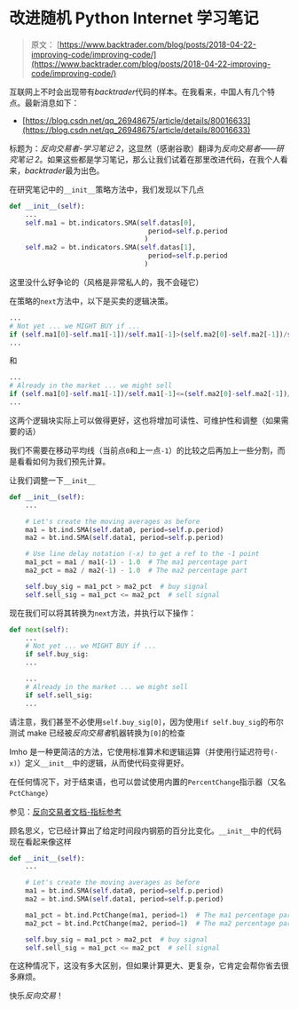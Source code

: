 # 改进随机 Python Internet 学习笔记

> 原文： [https://www.backtrader.com/blog/posts/2018-04-22-improving-code/improving-code/](https://www.backtrader.com/blog/posts/2018-04-22-improving-code/improving-code/)

互联网上不时会出现带有*backtrader*代码的样本。在我看来，中国人有几个特点。最新消息如下：

*   [https://blog.csdn.net/qq_26948675/article/details/80016633](https://blog.csdn.net/qq_26948675/article/details/80016633)

标题为：*反向交易者-学习笔记 2*，这显然（感谢谷歌）翻译为*反向交易者——研究笔记 2*。如果这些都是学习笔记，那么让我们试着在那里改进代码，在我个人看来，*backtrader*最为出色。

在研究笔记中的`__init__`策略方法中，我们发现以下几点

```py
def __init__(self):
    ...
    self.ma1 = bt.indicators.SMA(self.datas[0],
                                   period=self.p.period
                                  )
    self.ma2 = bt.indicators.SMA(self.datas[1],
                                   period=self.p.period
                                  ) 
```

这里没什么好争论的（风格是非常私人的，我不会碰它）

在策略的`next`方法中，以下是买卖的逻辑决策。

```py
...
# Not yet ... we MIGHT BUY if ...
if (self.ma1[0]-self.ma1[-1])/self.ma1[-1]>(self.ma2[0]-self.ma2[-1])/self.ma2[-1]:
... 
```

和

```py
...
# Already in the market ... we might sell
if (self.ma1[0]-self.ma1[-1])/self.ma1[-1]<=(self.ma2[0]-self.ma2[-1])/self.ma2[-1]:
... 
```

这两个逻辑块实际上可以做得更好，这也将增加可读性、可维护性和调整（如果需要的话）

我们不需要在移动平均线（当前点`0`和上一点`-1`）的比较之后再加上一些分割，而是看看如何为我们预先计算。

让我们调整一下`__init__`

```py
def __init__(self):
    ...

    # Let's create the moving averages as before
    ma1 = bt.ind.SMA(self.data0, period=self.p.period)
    ma2 = bt.ind.SMA(self.data1, period=self.p.period)

    # Use line delay notation (-x) to get a ref to the -1 point
    ma1_pct = ma1 / ma1(-1) - 1.0  # The ma1 percentage part
    ma2_pct = ma2 / ma2(-1) - 1.0  # The ma2 percentage part

    self.buy_sig = ma1_pct > ma2_pct  # buy signal
    self.sell_sig = ma1_pct <= ma2_pct  # sell signal 
```

现在我们可以将其转换为`next`方法，并执行以下操作：

```py
def next(self):
    ...
    # Not yet ... we MIGHT BUY if ...
    if self.buy_sig:
    ...

    ...
    # Already in the market ... we might sell
    if self.sell_sig:
    ... 
```

请注意，我们甚至不必使用`self.buy_sig[0]`，因为使用`if self.buy_sig`的布尔测试 make 已经被*反向交易者*机器转换为`[0]`的检查

Imho 是一种更简洁的方法，它使用标准算术和逻辑运算（并使用行延迟符号`(-x)`）定义`__init__`中的逻辑，从而使代码变得更好。

在任何情况下，对于结束语，也可以尝试使用内置的`PercentChange`指示器（又名`PctChange`）

参见：[反向交易者文档-指标参考](https://www.backtrader.com/docu/indautoref.html)

顾名思义，它已经计算出了给定时间段内钢筋的百分比变化。`__init__`中的代码现在看起来像这样

```py
def __init__(self):
    ...

    # Let's create the moving averages as before
    ma1 = bt.ind.SMA(self.data0, period=self.p.period)
    ma2 = bt.ind.SMA(self.data1, period=self.p.period)

    ma1_pct = bt.ind.PctChange(ma1, period=1)  # The ma1 percentage part
    ma2_pct = bt.ind.PctChange(ma2, period=1)  # The ma2 percentage part

    self.buy_sig = ma1_pct > ma2_pct  # buy signal
    self.sell_sig = ma1_pct <= ma2_pct  # sell signal 
```

在这种情况下，这没有多大区别，但如果计算更大、更复杂，它肯定会帮你省去很多麻烦。

快乐*反向交易*！